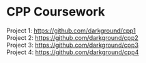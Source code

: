 # CPP Coursework
Project 1: https://github.com/darkground/cpp1  
Project 2: https://github.com/darkground/cpp2  
Project 3: https://github.com/darkground/cpp3  
Project 4: https://github.com/darkground/cpp4  